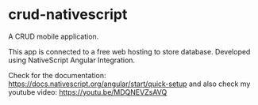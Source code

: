 # crud-nativescript
A CRUD mobile application.

This app is connected to a free web hosting to store database.
Developed using NativeScript Angular Integration.

Check for the documentation: https://docs.nativescript.org/angular/start/quick-setup
and also check my youtube video: https://youtu.be/MDQNEVZsAVQ
